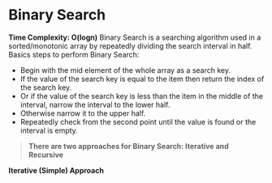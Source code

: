 # Binary Search
**Time Complexity: O(logn)**
Binary Search is a searching algorithm used in a sorted/monotonic array by repeatedly dividing the search interval in half.
Basics steps to perform Binary Search:
* Begin with the mid element of the whole array as a search key.
* If the value of the search key is equal to the item then return the index of the search key.
* Or if the value of the search key is less than the item in the middle of the interval, narrow the interval to the lower half.
* Otherwise narrow it to the upper half.
* Repeatedly check from the second point until the value is found or the interval is empty.
> **There are two approaches for Binary Search: Iterative and Recursive**

**Iterative (Simple) Approach**

